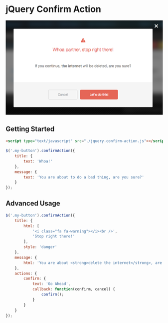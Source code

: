 # jQuery Confirm Action

![screenshot](screenshot.png)

## Getting Started

```html
<script type="text/javascript" src="./jquery.confirm-action.js"></script>
```

```javascript
$('.my-button').confirmAction({
    title: {
        text: 'Whoa!'
    },
    message: {
        text: 'You are about to do a bad thing, are you sure?'
    }
});
```

## Advanced Usage

```javascript
$('.my-button').confirmAction({
    title: {
        html: [
            '<i class="fa fa-warning"></i><br />',
            'Stop right there!'
        ],
        style: 'danger'
    },
    message: {
        html: 'You are about <strong>delete the internet</strong>, are you sure?'
    },
    actions: {
        confirm: {
            text: 'Go Ahead',
            callback: function(confirm, cancel) {
                confirm();
            }
        }
    }
});
```
